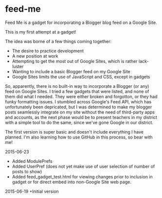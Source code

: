 # feed-me
Feed Me is a gadget for incorporating a Blogger blog feed on a Google Site.

This is my first attempt at a gadget!

The idea was borne of a few things coming together:
+ The desire to practice development
+ A new position at work
+ Attempting to get the most out of Google Sites, which is rather lack-luster
+ Wanting to include a basic Blogger feed on my Google Site
+ Google Sites limits the use of JavaScript and CSS, except in gadgets

So, apparently, there is no built-in way to incorporate a Blogger (or any) feed on Google Sites.  I tried a few gadgets that were listed, and none of them did what I needed.  They were either broken and forgotton, or they had funky formatting issues.  I stumbled across Google's Feed API, which has unfortunately been depricated, but I was determined to make my blogger posts seamlessly integrate on my site without the need of third-party apps and accounts, as the next phase would be to present teachers in my district with a simple tool to do the same, since we've gone Google in our district.

The first version is super basic and doesn't include everything I have planned.  I'm also learning how to use GitHub in this process, so bear with me!

2015-06-23
+ Added ModulePrefs
+ Added UserPref (does not yet make use of user selection of number of posts to show)
+ Added feed_gadget_test.html for viewing changes prior to inclusion in gadget or for direct embed into non-Google Site web page.

2015-06-19
+Initial version
